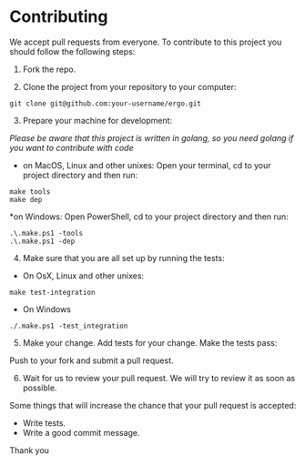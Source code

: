 # Contributing

We accept pull requests from everyone. 
To contribute to this project you should follow the following steps:

1. Fork the repo.

2. Clone the project from your repository to your computer:

```
git clone git@github.com:your-username/ergo.git
```
3. Prepare your machine for development:

_Please be aware that this project is written in golang, so you need golang if you want to contribute with code_

* on MacOS, Linux and other unixes:
Open your terminal, cd to your project directory and then run:
```
make tools
make dep
```

*on Windows:
Open PowerShell, cd to your project directory and then run:
```
.\.make.ps1 -tools
.\.make.ps1 -dep
```

4. Make sure that you are all set up by running the tests:

* On OsX, Linux and other unixes:
```
make test-integration
```

* On Windows
```
./.make.ps1 -test_integration
```

5. Make your change. Add tests for your change. Make the tests pass:

Push to your fork and submit a pull request.

6. Wait for us to review your pull request. We will try to review it as soon as possible. 

Some things that will increase the chance that your pull request is accepted:

* Write tests.
* Write a good commit message.

Thank you
